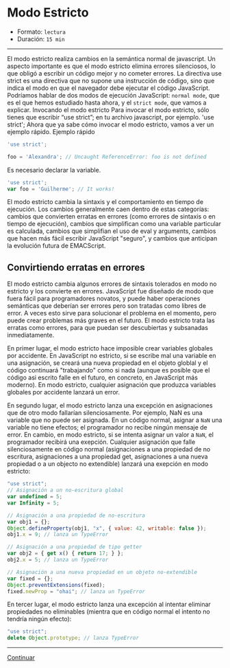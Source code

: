 # Modo Estricto

* Formato: `lectura`
* Duración: `15 min`

***

El modo estricto realiza cambios en la semántica normal de javascript. Un
aspecto importante es que el modo estricto elimina errores silenciosos, lo que
obligó a escribir un código mejor y no cometer errores.
La directiva use strict es una directiva que no supone una instrucción de
código, sino que indica el modo en que el navegador debe ejecutar el código
JavaScript.
Podríamos hablar de dos modos de ejecución JavaScript: `normal mode`, que es el
que hemos estudiado hasta ahora, y el `strict mode`, que vamos a explicar.
Invocando el modo estricto
Para invocar el modo estricto, sólo tienes que escribir “use strict”; en tu
archivo javascript, por ejemplo.
'use strict';
Ahora que ya sabe cómo invocar el modo estricto, vamos a ver un ejemplo rápido.
Ejemplo rápido

```javascript
'use strict';
```

```javascript
foo = 'Alexandra'; // Uncaught ReferenceError: foo is not defined
```

Es necesario declarar la variable.

```javascript
'use strict';
var foo = 'Guilherme'; // It works!
```

El modo estricto cambia la sintaxis y el comportamiento en tiempo de ejecución.
Los cambios generalmente caen dentro de estas categorías: cambios que convierten
erratas en errores (como errores de sintaxis o en tiempo de ejecución), cambios
que simplifican como una variable particular es calculada, cambios que
simplifian el uso de eval y arguments, cambios que hacen más fácil escribir
JavaScript "seguro", y cambios que anticipan la evolución futura de EMACScript.

## Convirtiendo erratas en errores

El modo estricto cambia algunos errores de sintaxis tolerados en modo no
estricto y los convierte en errores.  JavaScript fue diseñado de modo que fuera
fácil para programadores novatos, y puede haber operaciones semánticas que
deberían ser errores pero son  tratadas como libres de error. A veces esto sirve
para solucionar el problema en el momento, pero puede crear problemas más graves
en el futuro. El modo estricto trata las erratas como errores, para que puedan
ser descubiertas y subsanadas inmediatamente.

En primer lugar, el modo estricto hace imposible crear variables globales por
accidente. En JavaScript no estricto, si se escribe mal una variable en una
asignación, se creará una nueva propiedad en el objeto globlal y el código
continuará "trabajando" como si nada (aunque es posible que el código asi
escrito falle en el futuro, en concreto, en JavaScript más moderno). En modo
estricto, cualquier asignación que produzca variables globales por accidente
lanzará un error.

En segundo lugar, el modo estricto lanza una excepción en asignaciones que de
otro modo fallarían silenciosamente. Por ejemplo, NaN es una variable que no
puede ser asignada. En un código normal, asignar a `NaN` una variable no tiene
efectos; el programador no recibe ningún mensaje de error. En cambio, en modo
estricto, si se intenta asignar un valor a `NaN`, el programador recibirá una
exepción. Cualquier asignación que falle silenciosamente en código normal
(asignaciones a una propiedad de no escritura, asignaciones a una propiedad get,
asignaciones a una nueva propiedad o a un objecto no extendible) lanzará una
exepción en modo estricto:

```javascript
"use strict";
// Asignación a un no-escritura global
var undefined = 5;
var Infinity = 5;

// Asignación a una propiedad de no-escritura
var obj1 = {};
Object.defineProperty(obj1, "x", { value: 42, writable: false });
obj1.x = 9; // lanza un TypeError

// Asignación a una propiedad de tipo getter
var obj2 = { get x() { return 17; } };
obj2.x = 5; // lanza un TypeError

// Asignación a una nueva propiedad en un objeto no-extendible
var fixed = {};
Object.preventExtensions(fixed);
fixed.newProp = "ohai"; // lanza un TypeError
```

En tercer lugar, el modo estricto lanza una excepción al intentar eliminar
propiedades no eliminables (mientra que en código normal el intento no tendría
ningún efecto):

```javascript
"use strict";
delete Object.prototype; // lanza TypeError
```

***

[Continuar](01-try-catch.md)
